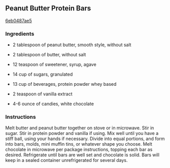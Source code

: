 ## Peanut Butter Protein Bars

[6eb0487ae5](http://www.food.com/recipe/peanut-butter-protein-bars-101107)

### Ingredients

 - 2 tablespoon of peanut butter, smooth style, without salt

 - 2 tablespoon of butter, without salt

 - 12 teaspoon of sweetener, syrup, agave

 - 14 cup of sugars, granulated

 - 13 cup of beverages, protein powder whey based

 - 2 teaspoon of vanilla extract

 - 4-6 ounce of candies, white chocolate

### Instructions

Melt butter and peanut butter together on stove or in microwave. Stir in sugar. Stir in protein powder and vanilla if using. Mix well until you have a stiff ball, using your hands if necessary. Divide into equal portions, and form into bars, molds, mini muffin tins, or whatever shape you choose. Melt chocolate in microwave per package instructions, topping each bar as desired. Refrigerate until bars are well set and chocolate is solid. Bars will keep in a sealed container unrefrigerated for several days.